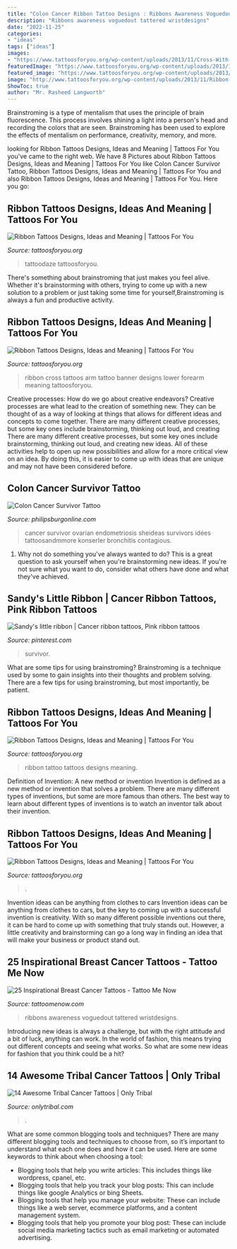 ```yaml
---
title: "Colon Cancer Ribbon Tattoo Designs : Ribbons Awareness Voguedout Tattered Wristdesigns"
description: "Ribbons awareness voguedout tattered wristdesigns"
date: "2022-11-25"
categories:
- "ideas"
tags: ["ideas"]
images:
- "https://www.tattoosforyou.org/wp-content/uploads/2013/11/Cross-With-Ribbon-Tattoo.jpg"
featuredImage: "https://www.tattoosforyou.org/wp-content/uploads/2013/11/Cross-With-Ribbon-Tattoo.jpg"
featured_image: "https://www.tattoosforyou.org/wp-content/uploads/2013/11/Cross-With-Ribbon-Tattoo.jpg"
image: "http://www.tattoosforyou.org/wp-content/uploads/2013/11/Ribbon-Tattoo.jpg"
ShowToc: true
author: "Mr. Rasheed Langworth"
---
```



Brainstroming is a type of mentalism that uses the principle of brain fluorescence. This process involves shining a light into a person's head and recording the colors that are seen. Brainstroming has been used to explore the effects of mentalism on performance, creativity, memory, and more.

	

		
looking for Ribbon Tattoos Designs, Ideas and Meaning | Tattoos For You you've came to the right web. We have 8 Pictures about Ribbon Tattoos Designs, Ideas and Meaning | Tattoos For You like Colon Cancer Survivor Tattoo, Ribbon Tattoos Designs, Ideas and Meaning | Tattoos For You and also Ribbon Tattoos Designs, Ideas and Meaning | Tattoos For You. Here you go:
		
    
## Ribbon Tattoos Designs, Ideas And Meaning | Tattoos For You

<img loading=lazy src="https://www.tattoosforyou.org/wp-content/uploads/2013/11/Key-and-Ribbon-Tattoos.jpg" onerror="this.onerror=null;this.src='https://tse4.mm.bing.net/th?id=OIP.Qwl0aKdyokQSx5VfXxJo9gHaLH&amp;pid=15.1';" alt="Ribbon Tattoos Designs, Ideas and Meaning | Tattoos For You">

_Source: tattoosforyou.org_

>tattoodaze tattoosforyou. 

	

There's something about brainstroming that just makes you feel alive. Whether it's brainstorming with others, trying to come up with a new solution to a problem or just taking some time for yourself,Brainstroming is always a fun and productive activity.

    
## Ribbon Tattoos Designs, Ideas And Meaning | Tattoos For You

<img loading=lazy src="http://www.tattoosforyou.org/wp-content/uploads/2013/11/Cross-and-Ribbon-Tattoo-768x1024.jpg" onerror="this.onerror=null;this.src='https://tse2.mm.bing.net/th?id=OIP.zlbMXVphb6Vc8D5igDWniQHaJ4&amp;pid=15.1';" alt="Ribbon Tattoos Designs, Ideas and Meaning | Tattoos For You">

_Source: tattoosforyou.org_

>ribbon cross tattoos arm tattoo banner designs lower forearm meaning tattoosforyou. 

	

Creative processes: How do we go about creative endeavors?
Creative processes are what lead to the creation of something new. They can be thought of as a way of looking at things that allows for different ideas and concepts to come together. There are many different creative processes, but some key ones include brainstorming, thinking out loud, and creating 
There are many different creative processes, but some key ones include brainstorming, thinking out loud, and creating new ideas. All of these activities help to open up new possibilities and allow for a more critical view on an idea. By doing this, it is easier to come up with ideas that are unique and may not have been considered before.

    
## Colon Cancer Survivor Tattoo

<img loading=lazy src="https://i.pinimg.com/originals/d8/e7/c8/d8e7c8ec7b7b14f5f6ee9b17c85d956f.jpg" onerror="this.onerror=null;this.src='https://tse4.mm.bing.net/th?id=OIP.0ROUTq9vgkQeg4Y4Gu1m5gHaJ3&amp;pid=15.1';" alt="Colon Cancer Survivor Tattoo">

_Source: philipsburgonline.com_

>cancer survivor ovarian endometriosis sheideas survivors idées tattoosandmmore konserler bronchitis contagious. 

	

1. Why not do something you've always wanted to do? This is a great question to ask yourself when you're brainstorming new ideas. If you're not sure what you want to do, consider what others have done and what they've achieved.

    
## Sandy&#039;s Little Ribbon | Cancer Ribbon Tattoos, Pink Ribbon Tattoos

<img loading=lazy src="https://i.pinimg.com/736x/c4/d6/b2/c4d6b2fc9953fcd78324fcbe7d565aac.jpg" onerror="this.onerror=null;this.src='https://tse3.mm.bing.net/th?id=OIP.I3UdAXch6gvvP1rAbFl7xwHaHF&amp;pid=15.1';" alt="Sandy&#039;s little ribbon | Cancer ribbon tattoos, Pink ribbon tattoos">

_Source: pinterest.com_

>survivor. 

	

What are some tips for using brainstroming?
Brainstroming is a technique used by some to gain insights into their thoughts and problem solving. There are a few tips for using brainstroming, but most importantly, be patient.

    
## Ribbon Tattoos Designs, Ideas And Meaning | Tattoos For You

<img loading=lazy src="http://www.tattoosforyou.org/wp-content/uploads/2013/11/Ribbon-Tattoo.jpg" onerror="this.onerror=null;this.src='https://tse2.mm.bing.net/th?id=OIP.8J4gqn5LxWUevjd0tbt9FAHaJc&amp;pid=15.1';" alt="Ribbon Tattoos Designs, Ideas and Meaning | Tattoos For You">

_Source: tattoosforyou.org_

>ribbon tattoo tattoos designs meaning. 

	

Definition of Invention: A new method or invention
Invention is defined as a new method or invention that solves a problem. There are many different types of inventions, but some are more famous than others. The best way to learn about different types of inventions is to watch an inventor talk about their invention.

    
## Ribbon Tattoos Designs, Ideas And Meaning | Tattoos For You

<img loading=lazy src="https://www.tattoosforyou.org/wp-content/uploads/2013/11/Cross-With-Ribbon-Tattoo.jpg" onerror="this.onerror=null;this.src='https://tse3.mm.bing.net/th?id=OIP.Cj_r4_m4emRGDP_W_MOnTAHaJ4&amp;pid=15.1';" alt="Ribbon Tattoos Designs, Ideas and Meaning | Tattoos For You">

_Source: tattoosforyou.org_

>. 

	

Invention ideas can be anything from clothes to cars
Invention ideas can be anything from clothes to cars, but the key to coming up with a successful invention is creativity. With so many different possible inventions out there, it can be hard to come up with something that truly stands out. However, a little creativity and brainstorming can go a long way in finding an idea that will make your business or product stand out.

    
## 25 Inspirational Breast Cancer Tattoos - Tattoo Me Now

<img loading=lazy src="https://www.tattoomenow.com/tattoo-designs/wp-content/uploads/2012/09/torn-bc-ribbon.jpg" onerror="this.onerror=null;this.src='https://tse1.mm.bing.net/th?id=OIP.ZAu0DO2cgs4czHkyRw7wCwHaLG&amp;pid=15.1';" alt="25 Inspirational Breast Cancer Tattoos - Tattoo Me Now">

_Source: tattoomenow.com_

>ribbons awareness voguedout tattered wristdesigns. 

	

Introducing new ideas is always a challenge, but with the right attitude and a bit of luck, anything can work. In the world of fashion, this means trying out different concepts and seeing what works. So what are some new ideas for fashion that you think could be a hit?

    
## 14 Awesome Tribal Cancer Tattoos | Only Tribal

<img loading=lazy src="https://www.onlytribal.com/wp-content/uploads/2015/10/Tribal-Cancer-Ribbon-Tattoos1.jpeg" onerror="this.onerror=null;this.src='https://tse2.mm.bing.net/th?id=OIP.w4zjXer0oqjMouD1reuUkAHaJ3&amp;pid=15.1';" alt="14 Awesome Tribal Cancer Tattoos | Only Tribal">

_Source: onlytribal.com_

>. 

	

What are some common blogging tools and techniques?
There are many different blogging tools and techniques to choose from, so it’s important to understand what each one does and how it can be used. Here are some keywords to think about when choosing a tool:
- Blogging tools that help you write articles: This includes things like wordpress, cpanel, etc.
- Blogging tools that help you track your blog posts: This can include things like google Analytics or bing Sheets.
- Blogging tools that help you manage your website: These can include things like a web server, ecommerce platforms, and a content management system. 
- Blogging tools that help you promote your blog post: These can include social media marketing tactics such as email marketing or automated advertising.

